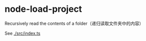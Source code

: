 # node-load-project

Recursively read the contents of a folder（递归读取文件夹中的内容）

See [./src/index.ts](./src/index.ts)